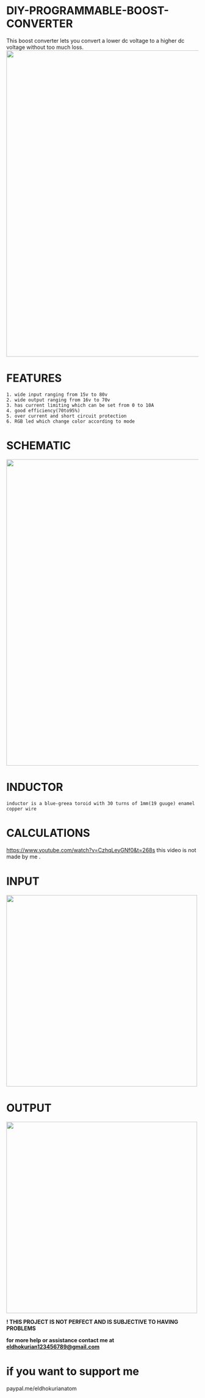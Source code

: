 # DIY-PROGRAMMABLE-BOOST-CONVERTER
This boost converter lets you convert a lower dc voltage to a higher dc voltage without too much loss.
<image src="images/IMG_20210202_172550.jpg" width="800"> 
  # FEATURES
 ```
1. wide input ranging from 15v to 80v
2. wide output ranging from 16v to 70v
3. has current limiting which can be set from 0 to 10A
4. good efficiency(70to95%)
5. over current and short circuit protection
6. RGB led which change color according to mode
``` 

# SCHEMATIC
<image src="images/Schematic_xt boost_2021-04-23.png" width="800"> 
 

# INDUCTOR
 ```
 inductor is a blue-greea toroid with 30 turns of 1mm(19 guuge) enamel copper wire
  ```
# CALCULATIONS 
https://www.youtube.com/watch?v=CzhqLeyGNf0&t=268s
  this video is not made by me .



# INPUT
<image src="images/IMG_20210203_152704.jpg" width="500"> 
  
  # OUTPUT
 <image src="images/IMG_20210203_152700.jpg" width="500"> 
  
  **! THIS PROJECT IS NOT PERFECT AND IS SUBJECTIVE TO HAVING PROBLEMS**
  
**for more help or assistance contact me at eldhokurian123456789@gmail.com**

# if you want to support me
paypal.me/eldhokurianatom
